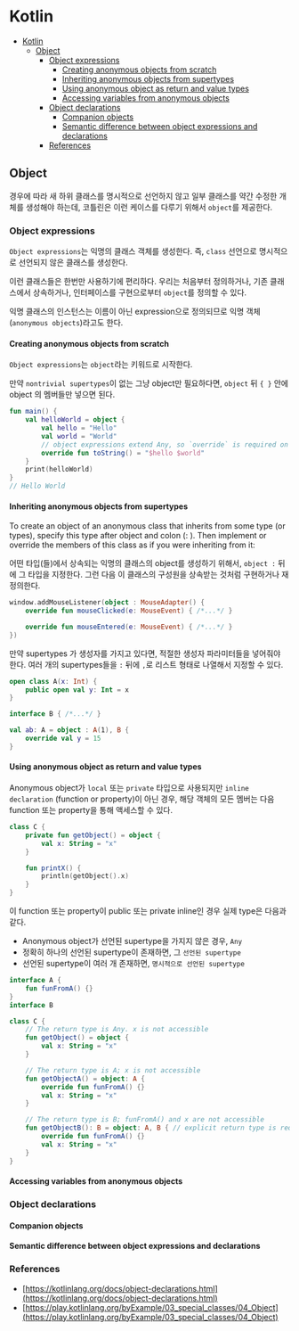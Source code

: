 # Kotlin

- [Kotlin](#kotlin)
  - [Object](#object)
    - [Object expressions](#object-expressions)
      - [Creating anonymous objects from scratch](#creating-anonymous-objects-from-scratch)
      - [Inheriting anonymous objects from supertypes](#inheriting-anonymous-objects-from-supertypes)
      - [Using anonymous object as return and value types](#using-anonymous-object-as-return-and-value-types)
      - [Accessing variables from anonymous objects](#accessing-variables-from-anonymous-objects)
    - [Object declarations](#object-declarations)
      - [Companion objects](#companion-objects)
      - [Semantic difference between object expressions and declarations](#semantic-difference-between-object-expressions-and-declarations)
    - [References](#references)

## Object

경우에 따라 새 하위 클래스를 명시적으로 선언하지 않고 일부 클래스를 약간 수정한 개체를 생성해야 하는데, 코틀린은 이런 케이스를 다루기 위해서 `object`를 제공한다.

### Object expressions

`Object expressions`는 익명의 클래스 객체를 생성한다. 즉, `class` 선언으로 명시적으로 선언되지 않은 클래스를 생성한다.

이런 클래스들은 한번만 사용하기에 편리하다. 우리는 처음부터 정의하거나, 기존 클래스에서 상속하거나, 인터페이스를 구현으로부터 `object`를 정의할 수 있다.

익명 클래스의 인스턴스는 이름이 아닌 expression으로 정의되므로 익명 객체(`anonymous objects`)라고도 한다.

#### Creating anonymous objects from scratch

`Object expressions`는 `object`라는 키워드로 시작한다.

만약 `nontrivial supertypes`이 없는 그냥 object만 필요하다면, `object` 뒤 `{ }` 안에 object 의 멤버들만 넣으면 된다.

```kt
fun main() {
    val helloWorld = object {
        val hello = "Hello"
        val world = "World"
        // object expressions extend Any, so `override` is required on `toString()`
        override fun toString() = "$hello $world"
    }
    print(helloWorld)
}
// Hello World
```

#### Inheriting anonymous objects from supertypes

To create an object of an anonymous class that inherits from some type (or types), specify this type after object and colon (: ). Then implement or override the members of this class as if you were inheriting from it:

어떤 타입(들)에서 상속되는 익명의 클래스의 object를 생성하기 위해서, `object :` 뒤에 그 타입을 지정한다. 그런 다음 이 클래스의 구성원을 상속받는 것처럼 구현하거나 재정의한다.

```kt
window.addMouseListener(object : MouseAdapter() {
    override fun mouseClicked(e: MouseEvent) { /*...*/ }

    override fun mouseEntered(e: MouseEvent) { /*...*/ }
})
```

만약 supertypes 가 생성자를 가지고 있다면, 적절한 생성자 파라미터들을 넣어줘야 한다. 여러 개의 supertypes들을 `:` 뒤에 `,`로 리스트 형태로 나열해서 지정할 수 있다.

```kt
open class A(x: Int) {
    public open val y: Int = x
}

interface B { /*...*/ }

val ab: A = object : A(1), B {
    override val y = 15
}
```

#### Using anonymous object as return and value types

Anonymous object가 `local` 또는 `private` 타입으로 사용되지만 `inline declaration` (function or property)이 아닌 경우, 해당 객체의 모든 멤버는 다음 function 또는 property을 통해 액세스할 수 있다.

```kt
class C {
    private fun getObject() = object {
        val x: String = "x"
    }

    fun printX() {
        println(getObject().x)
    }
}
```

이 function 또는 property이 public 또는 private inline인 경우 실제 type은 다음과 같다.

- Anonymous object가 선언된 supertype을 가지지 않은 경우, `Any`
- 정확히 하나의 선언된 supertype이 존재하면, 그 `선언된 supertype`
- 선언된 supertype이 여러 개 존재하면, `명시적으로 선언된 supertype`

```kt
interface A {
    fun funFromA() {}
}
interface B

class C {
    // The return type is Any. x is not accessible
    fun getObject() = object {
        val x: String = "x"
    }

    // The return type is A; x is not accessible
    fun getObjectA() = object: A {
        override fun funFromA() {}
        val x: String = "x"
    }

    // The return type is B; funFromA() and x are not accessible
    fun getObjectB(): B = object: A, B { // explicit return type is required
        override fun funFromA() {}
        val x: String = "x"
    }
}
```

#### Accessing variables from anonymous objects

### Object declarations

#### Companion objects

#### Semantic difference between object expressions and declarations

### References

- [https://kotlinlang.org/docs/object-declarations.html](https://kotlinlang.org/docs/object-declarations.html)
- [https://play.kotlinlang.org/byExample/03_special_classes/04_Object](https://play.kotlinlang.org/byExample/03_special_classes/04_Object)
